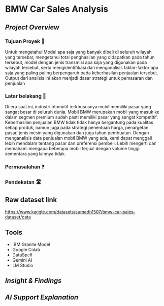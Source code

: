 # BMW Car Sales Analysis
<!-- Project overview section -->
## _Project Overview_
### Tujuan Proyek 🎯
Untuk mengetahui Model apa saja yang banyak dibeli di seluruh wilayah yang tersebar, mengetahui total penghasilan yang didapatkan pada tahun tersebut, model dengan jenis transmisi apa saja yang digunakan pada wilayah tersebut, serta mengidentifikasi dan menganalisis faktor-faktor apa saja yang paling paling berpengaruh pada keberhasilan penjualan tersebut. Output dari analisis ini akan menjadi dasar strategi untuk pemasaran dan penjualan

### Latar belakang 🏢
Di era saat ini, industri otomotif terkhususnya mobil memiliki pasar yang sangat besar di seluruh dunia. Mobil BMW merupakan mobil yang masuk ke dalam segmen premium sudah pasti memiliki pasar yang sangat kompetitif. Keberhasilan penjualan BMW tidak tidak hanya bergantung pada kualitas setiap produk, namun juga pada strategi penentuan harga, penargetan pasar, jenis mesin yang digunakan dan juga tahun pembuatan. Dengan menganalisis data penjualan mobil BMW yang ada, kami dapat menggali lebih mendalam tentang pasar dan preferensi pembeli. Lebih mengerti dan memahami mengapa beberapa mobil terjual dengan volume tinggi sementara yang lainnya tidak.

### Permasalahan ❓

### Pendekatan 🛣️


## Raw dataset link
https://www.kaggle.com/datasets/sumedh1507/bmw-car-sales-dataset/data

## Tools
- IBM Granite Model
- Google Colab
- DataSpell
- Gemini AI
- LM Studio

## _Insight & Findings_
<!-- https://www.gaikindo.or.id/bagaimana-tren-penjualan-mobil-di-indonesia-pada-2025/ -->
## _AI Support Explanation_

